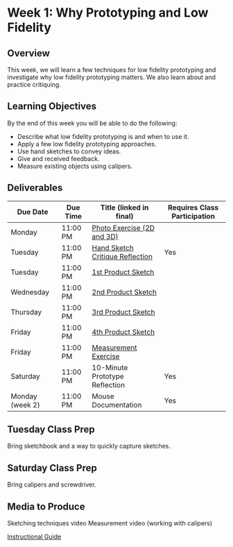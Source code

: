 # Week 1: Why Prototyping and Low Fidelity

## Overview
This week, we will learn a few techniques for low fidelity prototyping and investigate why low fidelity prototyping matters. We also learn about and practice critiquing.

## Learning Objectives
By the end of this week you will be able to do the following:
- Describe what low fidelity prototyping is and when to use it.
- Apply a few low fidelity prototyping approaches.
- Use hand sketches to convey ideas.
- Give and received feedback.
- Measure existing objects using calipers.

## Deliverables

| Due Date	| Due Time	| Title (linked in final) |	Requires Class Participation |
| --- | --- | --- | --- |
| Monday |	11:00 PM | [Photo Exercise (2D and 3D)](/assignments/photo.md) |  |	
| Tuesday |	11:00 PM | [Hand Sketch Critique Reflection](/assignments/handsketch_critique_1.md) | Yes |
| Tuesday |	11:00 PM |	[1st Product Sketch](/assignments/prod_sketch.md) |  |	
| Wednesday | 11:00 PM | [2nd Product Sketch](/assignments/prod_sketch.md) |  |
| Thursday | 11:00 PM |	[3rd Product Sketch](/assignments/prod_sketch.md) |  |	
| Friday |	11:00 PM |	[4th Product Sketch](/assignments/prod_sketch.md) |  |	
| Friday |	11:00 PM |	[Measurement Exercise](/assignments/measurement.md) |  |	
| Saturday | 11:00 PM |	10-Minute Prototype Reflection | Yes |
| Monday (week 2) |	11:00 PM |	Mouse Documentation | Yes |

## Tuesday Class Prep
Bring sketchbook and a way to quickly capture sketches.
## Saturday Class Prep
Bring calipers and screwdriver.
## Media to Produce
Sketching techniques video
Measurement video (working with calipers)

[Instructional Guide](/inst_guides/week_1.md)
